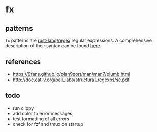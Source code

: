 # fx

## patterns

`fx` patterns are [rust-lang/regex](https://github.com/rust-lang/regex) regular expressions. A comprehensive description of their syntax can be found [here](https://docs.rs/regex/*/regex/).

## references
- https://9fans.github.io/plan9port/man/man7/plumb.html
- http://doc.cat-v.org/bell_labs/structural_regexps/se.pdf

## todo

- run clippy
- add color to error messages
- test formatting of all errors
- check for fzf and tmux on startup
